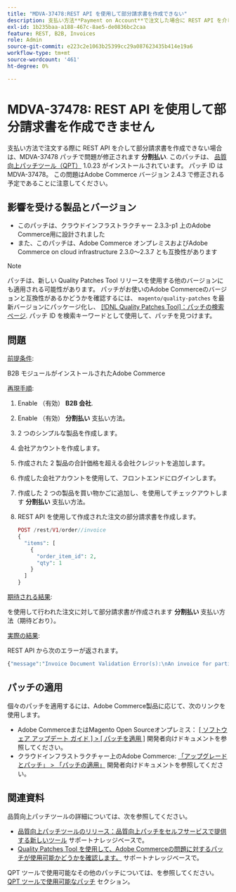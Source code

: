 ```yaml
---
title: "MDVA-37478:REST API を使用して部分請求書を作成できない"
description: 支払い方法**Payment on Account**で注文した場合に REST API を介して部分請求書を作成できない場合は、MDVA-37478 パッチで問題を修正します。 このパッチは、[Quality Patches Tool （QPT） ] （https://devdocs.magento.com/guides/v2.4/comp-mgr/patching.html#mqp） 1.0.23 がインストールされている場合に利用できます。 パッチ ID は MDVA-37478。 この問題はAdobe Commerce バージョン 2.4.3 で修正される予定であることに注意してください。
exl-id: 1b235baa-a188-467c-8ae5-de0836bc2caa
feature: REST, B2B, Invoices
role: Admin
source-git-commit: e223c2e1063b25399cc29a087623435b414e19a6
workflow-type: tm+mt
source-wordcount: '461'
ht-degree: 0%

---
```


# MDVA-37478: REST API を使用して部分請求書を作成できません

支払い方法で注文する際に REST API を介して部分請求書を作成できない場合は、MDVA-37478 パッチで問題が修正されます **分割払い**. このパッチは、 [品質向上パッチツール（QPT）](https://devdocs.magento.com/guides/v2.4/comp-mgr/patching.html#mqp) 1.0.23 がインストールされています。 パッチ ID は MDVA-37478。 この問題はAdobe Commerce バージョン 2.4.3 で修正される予定であることに注意してください。

## 影響を受ける製品とバージョン

* このパッチは、クラウドインフラストラクチャー 2.3.3-p1 上のAdobe Commerce用に設計されました
* また、このパッチは、Adobe Commerce オンプレミスおよびAdobe Commerce on cloud infrastructure 2.3.0～2.3.7 とも互換性があります

>[!NOTE]
>
>パッチは、新しい Quality Patches Tool リリースを使用する他のバージョンにも適用される可能性があります。 パッチがお使いのAdobe Commerceのバージョンと互換性があるかどうかを確認するには、 `magento/quality-patches` を最新バージョンにパッケージ化し、 [[!DNL Quality Patches Tool]：パッチの検索ページ](https://devdocs.magento.com/quality-patches/tool.html#patch-grid). パッチ ID を検索キーワードとして使用して、パッチを見つけます。

## 問題

<u>前提条件</u>:

B2B モジュールがインストールされたAdobe Commerce

<u>再現手順</u>:

1. Enable （有効） **B2B 会社**.
1. Enable （有効） **分割払い** 支払い方法。
1. 2 つのシンプルな製品を作成します。
1. 会社アカウントを作成します。
1. 作成された 2 製品の合計価格を超える会社クレジットを追加します。
1. 作成した会社アカウントを使用して、フロントエンドにログインします。
1. 作成した 2 つの製品を買い物かごに追加し、を使用してチェックアウトします **分割払い** 支払い方法。
1. REST API を使用して作成された注文の部分請求書を作成します。

   ```php
   POST /rest/V1/order//invoice
   {
     "items": [
       {
         "order_item_id": 2,
         "qty": 1
       }
     ]
   }
   ```

<u>期待される結果</u>:

を使用して行われた注文に対して部分請求書が作成されます **分割払い** 支払い方法（期待どおり）。

<u>実際の結果</u>:

REST API から次のエラーが返されます。

```php
{"message":"Invoice Document Validation Error(s):\nAn invoice for partial quantities cannot be issued for this order. To continue, change the specified quantity to the full quantity."}
```

## パッチの適用

個々のパッチを適用するには、Adobe Commerce製品に応じて、次のリンクを使用します。

* Adobe CommerceまたはMagento Open Sourceオンプレミス： [[ ソフトウェア アップデート ガイド ] > [ パッチを適用 ]](https://devdocs.magento.com/guides/v2.4/comp-mgr/patching/mqp.html) 開発者向けドキュメントを参照してください。
* クラウドインフラストラクチャー上のAdobe Commerce: [「アップグレードとパッチ」 > 「パッチの適用」](https://devdocs.magento.com/cloud/project/project-patch.html) 開発者向けドキュメントを参照してください。

## 関連資料

品質向上パッチツールの詳細については、次を参照してください。

* [品質向上パッチツールのリリース：品質向上パッチをセルフサービスで提供する新しいツール](/help/announcements/adobe-commerce-announcements/magento-quality-patches-released-new-tool-to-self-serve-quality-patches.md) サポートナレッジベースで。
* [Quality Patches Tool を使用して、Adobe Commerceの問題に対するパッチが使用可能かどうかを確認します。](/help/support-tools/patches-available-in-qpt-tool/check-patch-for-magento-issue-with-magento-quality-patches.md) サポートナレッジベースで。

QPT ツールで使用可能なその他のパッチについては、を参照してください。 [QPT ツールで使用可能なパッチ](https://support.magento.com/hc/en-us/sections/360010506631-Patches-available-in-QPT-tool-) セクション。
